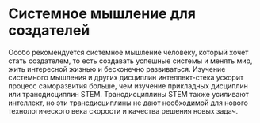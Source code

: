 # Системное мышление для создателей

Особо рекомендуется системное мышление человеку, который хочет стать создателем, то есть создавать успешные системы и менять мир, жить интересной жизнью и бесконечно развиваться. Изучение системного мышления и других дисциплин интеллект-стека ускорит процесс саморазвития больше, чем изучение прикладных дисциплин или трансдисциплин STEM. Трансдисциплины STEM также усиливают интеллект, но эти трансдисциплины не дают необходимой для нового технологического века скорости и качества решения новых задач.
